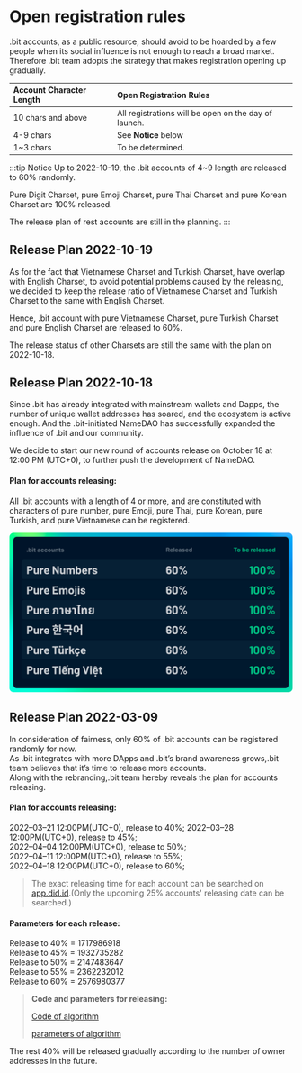 # Open registration rules

.bit accounts, as a public resource, should avoid to be hoarded by a few people when its social influence is not enough to reach a broad market. Therefore .bit team adopts the strategy that makes registration opening up gradually.

| Account Character Length | Open Registration Rules                              |
|:-------------------------|:-----------------------------------------------------|
| 10 chars and above       | All registrations will be open on the day of launch. |
| 4-9 chars                | See **Notice** below                                 |
| 1~3 chars                | To be determined.                                    |

:::tip Notice 
Up to 2022-10-19, the .bit accounts of 4~9 length are released to 60% randomly.

Pure Digit Charset, pure Emoji Charset, pure Thai Charset and pure Korean Charset are 100% released.

The release plan of rest accounts are still in the planning.
:::

## Release Plan 2022-10-19
As for the fact that Vietnamese Charset and Turkish Charset, have overlap with English Charset, to avoid potential problems caused by the releasing, we decided to keep the release ratio of Vietnamese Charset and Turkish Charset to the same with English Charset. 

Hence, .bit account with pure Vietnamese Charset, pure Turkish Charset and pure English Charset are released to 60%.  

The release status of other Charsets are still the same with the plan on 2022-10-18.

## Release Plan 2022-10-18
Since .bit has already integrated with mainstream wallets and Dapps, the number of unique wallet addresses has soared, and the ecosystem is active enough.
And the .bit-initiated NameDAO has successfully expanded the influence of .bit and our community.

We decide to start our new round of accounts release on October 18 at 12:00 PM (UTC+0), to further push the development of NameDAO.

#### Plan for accounts releasing:
All .bit accounts with a length of 4 or more, and are constituted with characters of pure number, pure Emoji, pure Thai, pure Korean, pure Turkish, and pure Vietnamese can be registered.

![release-plan-1018.png](./image-release-plan-1018.png)

## Release Plan 2022-03-09
In consideration of fairness, only 60% of .bit accounts can be registered randomly for now.  
As .bit integrates with more DApps and .bit’s brand awareness grows,.bit team believes that it’s time to release more accounts.   
Along with the rebranding,.bit team hereby reveals the plan for accounts releasing.

#### Plan for accounts releasing:
2022–03–21 12:00PM(UTC+0), release to 40%;
2022–03–28 12:00PM(UTC+0), release to 45%;  
2022–04–04 12:00PM(UTC+0), release to 50%;  
2022–04–11 12:00PM(UTC+0), release to 55%;  
2022–04–18 12:00PM(UTC+0), release to 60%;

> The exact releasing time for each account can be searched on [app.did.id](https://app.did.id).(Only the upcoming 25% accounts' releasing date can be searched.)

#### Parameters for each release:
Release to 40% = 1717986918  
Release to 45% = 1932735282  
Release to 50% = 2147483647  
Release to 55% = 2362232012  
Release to 60% = 2576980377  

> **Code and parameters for releasing:**
>
> [Code of algorithm](https://github.com/dotbitHQ/das-contracts/blob/7717330047772f51855d79bd67b77dede34d0bf8/contracts/pre-account-cell-type/src/entry.rs#L597-L630)
> 
> [parameters of algorithm](https://github.com/dotbitHQ/das-contracts/blob/7717330047772f51855d79bd67b77dede34d0bf8/contracts/pre-account-cell-type/src/entry.rs#L607)

The rest 40% will be released gradually according to the number of owner addresses in the future.




